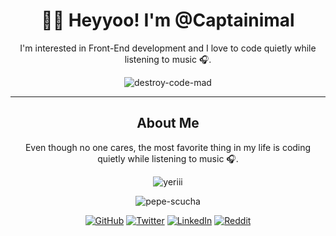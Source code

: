 <div align="center">

# 👩‍💻 Heyyoo! I'm @Captainimal

I'm interested in Front-End development and I love to code quietly while listening to music 🎧.

![destroy-code-mad](https://github.com/Captainimal/Captainimal/assets/132740277/a501a201-9b27-411b-82d1-248041056c07)

---

## About Me

Even though no one cares, the most favorite thing in my life is coding quietly while listening to music 🎧.

![yeriii](https://github.com/Captainimal/Captainimal/assets/132740277/6fc5828a-1344-4f98-b2ea-f78c9064121b)

![pepe-scucha](https://github.com/Captainimal/Captainimal/assets/132740277/6cb986e4-4744-407b-a0b8-b641af9f4b9b)

<!---
Captainimal is a ✨ special ✨ person because its `README.md` (this file) appears normal on GitHub profile.
You can click the Preview link to take a look at your changes.
--->

[![GitHub](https://img.shields.io/badge/GitHub-Profile-blue?style=for-the-badge&logo=github)](https://github.com/Captainimal)
[![Twitter](https://img.shields.io/badge/Twitter-Profile-blue?style=for-the-badge&logo=twitter)](https://twitter.com/alan_jev)
[![LinkedIn](https://img.shields.io/badge/LinkedIn-Profile-blue?style=for-the-badge&logo=linkedin)](https://www.linkedin.com/in/jevon-alana-66a7b6280/)
[![Reddit](https://img.shields.io/badge/Reddit-Profile-blue?style=for-the-badge&logo=reddit)](https://www.reddit.com/user/your_username)

</div>
